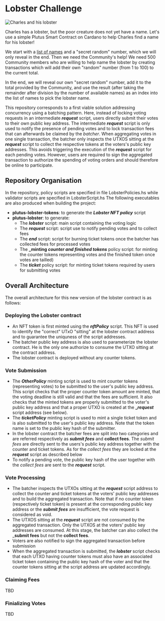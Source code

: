 # Lobster Challenge

![Charles and his lobster](lobster.jpg "Charles and his lobster")

Charles has a lobster, but the poor creature does not yet have a name.
Let's use a simple Plutus Smart Contract on Cardano to help Charles find a name for his lobster!

We start with a [list of names](names.md) and a "secret random" number, which we will only reveal in the end.
Then we need the Community's help! We need 500 Community members who are willing to help name the lobster by
creating transactions which will add their own "random" number (from 1 to 100) to the current total.

In the end, we will reveal our own "secret random" number, add it to the total provided by the Community,
and use the result (after taking the remainder after division by the number of available names) as an index
into the list of names to pick the lobster name.

This repository corresponds to a first viable solution addressing concurrency using a batching pattern.
Here, instead of locking voting requests in an intermediate **_request_** script, users directly submit their votes to their own public key address.
The intermediate **_request_** script is only used to notify the presence of pending votes and to lock transaction fees that can afterwards be claimed by the _batcher_. When aggregating votes in one single transaction, the batcher only inspects the UTXOS sitting at the **_request_** script to collect the respective tokens at the voters's public key addresses. This avoids triggering the execution of the **_request_** script for each pending votes.
However, users are required to sign the aggregated transaction to authorize the spending of voting orders and should therefore be online to participate.

## Repository Organisation
In the repository, policy scripts are specified in file LobsterPolicies.hs while validator scripts are specified in LobsterScript.hs
The following executables are also produced when building the project:
 - **plutus-lobster-tokens**: to generate the **_Lobster NFT policy_** script 
 - **plutus-lobster**: to generate:
      - The **_lobster_** script: main script containing the voting logic
      - The **_request_** script: script use to notify pending votes and to collect fees
      - The **_end_** script: script for burning ticket tokens once the batcher has collected fees for processed votes
      - The **_minting _counter and finished tokens_** policy script: for minting the counter tokens representing votes and the finished token once votes are tailled)
      - The **_ticket_** policy script: for minting ticket tokens required by users for submitting votes

## Overall Architecture
The overall architecture for this new version of the lobster contract is as follows:

### Deploying the Lobster contract
 - An NFT token is first minted using the **_nftPolicy_** script. This NFT is used to identify the "correct" UTxO "sitting" at the lobster contract address and to guarantee the uniquness of the script addresses.
 - The batcher public key address is also used to parameterize the lobster contract. He is the only one authorize to consume the UTXO sitting at the contract address.
 - The lobster contract is deployed without any counter tokens.

### Vote Submission
  - The **_OtherPolicy_** minting script is used to mint counter tokens (representing votes) to be submitted to the user's public key address. This script checks that the proper counter token amount are minted, that the voting deadline is still valid and that the fees are sufficient. It also checks that the minted tokens are properly submitted to the voter's public key address and that a proper UTXO is created at the **__request_** script address (see below).
  - The **_ticketPolicy_** minting script is used to mint a single ticket token and is also submitted to the user's public key address. Note that the token name is set to the public key hash of the submitter.
  - In the lobster contract the batcher fees are split into two categories and are referred respectively as _**submit fees**_ and __collect fees__. The _submit fees_ are directly sent to the users's public key address together with the counter and ticket tokens. As for the _collect fees_ they are locked at the **_request_** script as described below
  - To notify a pending vote, the public key hash of the user together with the _collect fees_ are sent to the **_request_** script.

### Vote Processing
  - The batcher inspects the UTXOs sitting at the **_request_** script address to collect the counter and ticket tokens at the voters' public key addresses and to build the aggregated transaction. Note that if no counter token (respectively ticket token) is present at the corresponding public key address or the **_submit fees_** are insufficient, the vote request is considered as void.
  - The UTXOS sitting at the **_request_** script are not consumed by the aggregated transaction. Only the UTXOS at the voters' public key addresses are consumed. At this stage, the batcher can also collect the _**submit fees** but not the __collect fees__.
  - Voters are also notified to sign the aggregated transaction before submission
  - When the aggregated transaction is submitted, the **_lobster_** script checks that each UTXO having counter tokens must also have an associated ticket token containing the public key hash of the voter and that the counter tokens sitting at the script address are updated accordingly.

### Claiming Fees
TBD
### Finializing Votes
TBD
